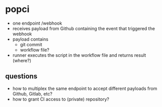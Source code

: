 # popci

- one endpoint /webhook
- receives payload from Github containing the event that triggered the webhook
- payload contains
    * git commit
    * workflow file?
- runner executes the script in the workflow file and returns result (where?)

## questions

- how to multiplex the same endpoint to accept different payloads from Github, Gitlab, etc?
- how to grant CI access to (private) repository?